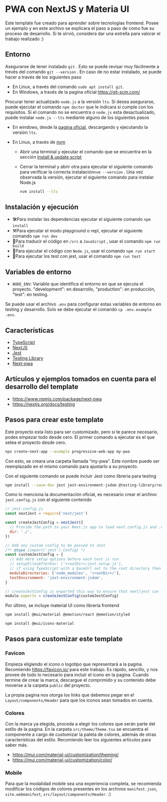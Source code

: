 # PWA con NextJS y Materia UI

Este template fue creado para aprender sobre tecnologías frontend. Posee un ejemplo y en este archivo se explicara el paso a paso de como fue su proceso de desarrollo. Si te sirvió, considera dar una estrella para valorar el trabajo realizado
:)
## Entorno

Asegurarse de tener instalado `git` . Esto se puede revisar muy fácilmente a trevés del comando `git --version` . En caso de no estar instalado, se puede hacer a través de los siguientes paso

- En Linux, a través del comando `sudo apt install git`.
- En Windows, a través de la pagina oficial https://git-scm.com/

Procurar tener actualizado `node.js` a la versión `lts`. Si desea asegurarse, puede ejecutar el comando `npm doctor` que le indicara si cumple con los requisitos. Si el comando no se encuentra o `node.js` esta desactualizado, puede instalar `node.js --lts` mediante alguno de los siguientes pasos

- En windows, desde la [pagina oficial](https://nodejs.org/en/), descargando y ejecutando la versión `lts`.

- En Linux, a través de [nvm](https://github.com/nvm-sh/nvm)

  - Abrir una terminal y ejecutar el comando que se encuentra en la sección [Install & update script](https://github.com/nvm-sh/nvm#install--update-script)

  - Cerrar la terminal y abrir otra para ejecutar el siguiente comando para verificar la correcta instalación`nvm --version` . Una vez observada la versión, ejecutar el siguiente comando para instalar Node.js

    ```bash
    nvm install --lts
    ```

## Instalación y ejecución

- 🛠Para instalar las dependencias ejecutar el siguiente comando `npm install`
- ⚒Para ejecutar el modo playground o repl, ejecutar el siguiente comando `npm run dev`
- 🔧Para traducir el código en `/src` a `JavaScript` , usar el comando `npm run build`
- 🔑Para ejecutar el código con `Node.js`, usar el comando `npm run start`
- 🧪Para ejecutar los test con jest, usar el comando `npm run test`

## Variables de entorno

- `NODE_ENV`: Variable que identifica el entorno en que se ejecuta el proyecto. "development": en desarrollo, "production": en producción, "test": en testing.

Se puede usar el archivo `.env` para configurar estas variables de entorno en testing y desarrollo. Solo se debe ejecutar el comando `cp .env.example .env`.

## Características

- [TypeScript](https://www.typescriptlang.org/)
- [NextJS](https://nextjs.org/)
- [Jest](https://jestjs.io/)
- [Testing Library](https://testing-library.com/)
- [Next-pwa](https://www.npmjs.com/package/next-pwa)

## Artículos y ejemplos tomados en cuenta para el desarrollo del template

- https://www.npmjs.com/package/next-pwa
- https://nextjs.org/docs/testing

## Pasos para crear este template

Este proyecto esta listo para ser customizado, pero si te parece necesario, podes empezar todo desde cero. El primer comando a ejecutar es el que setea el proyecto desde cero.

```bash
npx create-next-app --example progressive-web-app my-pwa
```

Con esto, se creara una carpeta llamada “my-pwa”. Este nombre puede ser reemplazado en el mismo comando para ajustarlo a su proyecto.

Con el siguiente comando se puede incluir Jest como libreria para testing

```bash
npm install --save-dev jest jest-environment-jsdom @testing-library/react @testing-library/jest-dom
```

Como lo menciona la documentación oficial, es necesario crear el archivo `jest.config.js` con el siguiente contenido

```jsx
// jest.config.js
const nextJest = require('next/jest')

const createJestConfig = nextJest({
  // Provide the path to your Next.js app to load next.config.js and .env files in your test environment
  dir: './',
})

// Add any custom config to be passed to Jest
/** @type {import('jest').Config} */
const customJestConfig = {
  // Add more setup options before each test is run
  // setupFilesAfterEnv: ['<rootDir>/jest.setup.js'],
  // if using TypeScript with a baseUrl set to the root directory then you need the below for alias' to work
  moduleDirectories: ['node_modules', '<rootDir>/'],
  testEnvironment: 'jest-environment-jsdom',
}

// createJestConfig is exported this way to ensure that next/jest can load the Next.js config which is async
module.exports = createJestConfig(customJestConfig)
```

Por último, se incluye material UI como librería frontend

```bash
npm install @mui/material @emotion/react @emotion/styled 
```

```bash
npm install @mui/icons-material
```

## Pasos para customizar este template

### Favicon

Empieza eligiendo el icono o logotipo que representará a la pagina. Recomiendo https://favicon.io/ para este trabajo. Es rápido, sencillo, y nos provee de todo lo necesario para incluir el icono en la pagina. Cuando termine de crear la marca, descargue el comprimido y su contenido debe moverse a la carpeta `public` del proyecto. 

La propia pagina nos otorga los links que debemos pegar en el `Layout/components/Header` para que los iconos sean tomados en cuenta.

### Colores

Con la marca ya elegida, proceda a elegir los colores que serán parte del estilo de la pagina. En la carpeta `src/theme/Theme.tsx` se encuentra el componente a cargo de customizar la paleta de colores, además de otras características del estilo. Recomiendo leer los siguientes artículos para saber más.

- https://mui.com/material-ui/customization/theming/
- https://mui.com/material-ui/customization/color/

### Mobile

Para que la modalidad mobile sea una experiencia completa, se recomienda modificar los códigos de colores presentes en los archivos `manifest.json`, `site.webmanifest`, `src/layout/components/Header`.
:)
